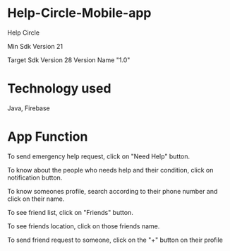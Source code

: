 # Help-Circle-Mobile-app
Help Circle

Min Sdk Version 21 

Target Sdk Version 28 Version Name "1.0"

# Technology used
Java, Firebase

# App Function
To send emergency help request, click on "Need Help" button.

To know about the people who needs help and their condition, click on notification button.

To know someones profile, search according to their phone number and click on their name.

To see friend list, click on "Friends" button.

To see friends location, click on those friends name.

To send friend request to someone, click on the "+" button on their profile

